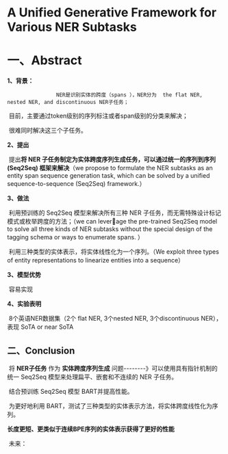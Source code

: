 # **A Unified Generative Framework for Various NER Subtasks**

# 一、Abstract

**1、背景：**

 					NER是识别实体的跨度（spans ），NER分为  the flat NER, nested NER, and discontinuous NER子任务；

​					目前，主要通过token级别的序列标注或者span级别的分类来解决；

​					很难同时解决这三个子任务。

**2、提出**

​					提出**将 NER 子任务制定为实体跨度序列生成任务，可以通过统一的序列到序列 (Seq2Seq) 框架来解决**（we propose to formulate the NER subtasks as an entity span sequence generation task, which can be solved by a unified sequence-to-sequence (Seq2Seq) framework.）

**3、做法**

​					利用预训练的 Seq2Seq 模型来解决所有三种 NER 子任务，而无需特殊设计标记模式或枚举跨度的方法；（we can leverage the pre-trained Seq2Seq model to solve all three kinds of NER subtasks without the special design of the tagging schema or ways to enumerate spans. ）

​					利用三种类型的实体表示，将实体线性化为一个序列。（We exploit three types of entity representations to linearize entities into a sequence）

**3、模型优势**

​				容易实现

**4、实验表明**

​				8个英语NER数据集（2个 flat NER, 3个nested NER, 3个discontinuous NER），表现 SoTA or near SoTA

##  二、Conclusion

​				将  **NER子任务**  作为 **实体跨度序列生成** 问题--------》可以使用具有指针机制的统一 Seq2Seq 模型来处理扁平、嵌套和不连续的 NER 子任务。

​				结合预训练 Seq2Seq 模型 BART并提高性能。

​				为更好地利用 BART，测试了三种类型的实体表示方法，将实体跨度线性化为序列。

**长度更短、更类似于连续BPE序列的实体表示获得了更好的性能**

​		未来：

​			